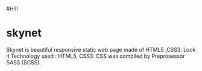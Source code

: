#Hi!!
# skynet
Skynet is  beautiful responsive static web page made of HTML5 ,CSS3. Look it 
Technology used : HTML5, CSS3. CSS was compiled by Preprosessor SASS (SCSS). 


